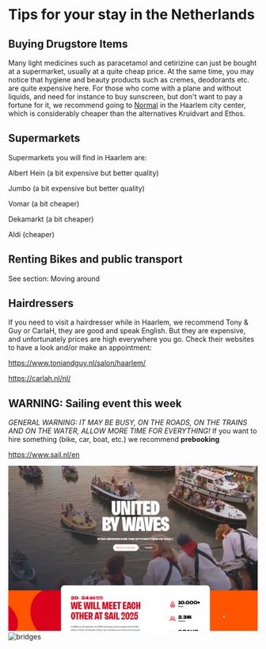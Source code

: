 # Tips for your stay in the Netherlands


## Buying Drugstore Items

Many light medicines such as paracetamol and cetirizine can just be bought at a supermarket, usually at a quite cheap price.
At the same time, you may notice that hygiene and beauty products such as cremes, deodorants etc. are quite expensive here.
For those who come with a plane and without liquids, and need for instance to buy sunscreen, but don't want to pay a 
fortune for it, we recommend going to [Normal](https://maps.app.goo.gl/KwmmrhafgM58ibPF8) in the Haarlem city center, which is considerably cheaper than the alternatives Kruidvart and Ethos. 

## Supermarkets

Supermarkets you will find in Haarlem are:

Albert Hein (a bit expensive but better quality)

Jumbo (a bit expensive but better quality)

Vomar (a bit cheaper)

Dekamarkt (a bit cheaper)

Aldi (cheaper)

## Renting Bikes and public transport

See section: Moving around

## Hairdressers

If you need to visit a hairdresser while in Haarlem, we recommend Tony & Guy or CarlaH, they are good and speak English. But they are expensive, and unfortunately prices are high everywhere you go.
Check their websites to have a look and/or make an appointment:

https://www.toniandguy.nl/salon/haarlem/

https://carlah.nl/nl/


## WARNING: Sailing event this week

*GENERAL WARNING: IT MAY BE BUSY, ON THE ROADS, ON THE TRAINS AND ON THE WATER, ALLOW MORE TIME FOR EVERYTHING!* If you want to hire something (bike, car, boat, etc.) we recommend **prebooking**

https://www.sail.nl/en

![sail](Picture1.png)   ![bridges](Picture2.png) 




